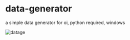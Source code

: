 # data-generator
a simple data generator for oi, python required, windows



![datage](https://user-images.githubusercontent.com/82324447/148636933-58119646-47c2-49ae-a3d7-1f5cc94cb990.png)

